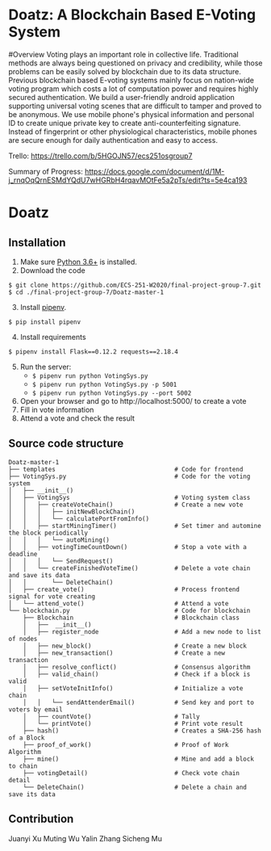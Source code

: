 
Doatz: A Blockchain Based E-Voting System
===
#Overview
Voting plays an important role in collective life. Traditional methods are always being questioned on privacy and credibility, while those problems can be easily solved by blockchain due to its data structure. Previous blockchain based E-voting systems mainly focus on nation-wide voting program which costs a lot of computation power and requires highly secured authentication. We build a user-friendly android application supporting universal voting scenes that are difficult to tamper and proved to be anonymous. We use mobile phone's physical information and personal ID to create unique private key to create anti-counterfeiting signature. Instead of fingerprint or other physiological characteristics, mobile phones are secure enough for daily authentication and easy to access.

Trello:
https://trello.com/b/5HGOJN57/ecs251osgroup7

Summary of Progress:
https://docs.google.com/document/d/1M-j_rnqOqQrnESMdYQdU7wHGRbH4rqavMOtFe5a2pTs/edit?ts=5e4ca193

# Doatz


## Installation

1. Make sure [Python 3.6+](https://www.python.org/downloads/) is installed. 
2. Download the code 
```
$ git clone https://github.com/ECS-251-W2020/final-project-group-7.git
$ cd ./final-project-group-7/Doatz-master-1
```
3. Install [pipenv](https://github.com/kennethreitz/pipenv). 
```
$ pip install pipenv 
```
4. Install requirements  
```
$ pipenv install Flask==0.12.2 requests==2.18.4
``` 

5. Run the server:
    * `$ pipenv run python VotingSys.py` 
    * `$ pipenv run python VotingSys.py -p 5001`
    * `$ pipenv run python VotingSys.py --port 5002`
6. Open your browser and go to http://localhost:5000/ to create a vote
7. Fill in vote information 
8. Attend a vote and check the result
    

## Source code structure
```
Doatz-master-1
├── templates                                 # Code for frontend
├── VotingSys.py                              # Code for the voting system
│   ├── __init__()
│   ├── VotingSys                             # Voting system class
│   │   ├── createVoteChain()                 # Create a new vote
│   │   │   ├── initNewBlockChain()
│   │   │   └── calculatePortFromInfo()
│   │   ├── startMiningTimer()                # Set timer and automine the block periodically
│   │   │   └── autoMining()     
│   │   ├── votingTimeCountDown()             # Stop a vote with a deadline
│   │   │   └── SendRequest()
│   │   └── createFinishedVoteTime()          # Delete a vote chain and save its data
│   │       └── DeleteChain()
│   ├── create_vote()                         # Process frontend signal for vote creating 
│   └── attend_vote()                         # Attend a vote 
└── blockchain.py                             # Code for blockchain
    ├── Blockchain                            # Blockchain class
    │   ├──  __init__()  
    │   ├── register_node                     # Add a new node to list of nodes
    │   ├── new_block()                       # Create a new block
    │   ├── new_transaction()                 # Create a new transaction
    │   ├── resolve_conflict()                # Consensus algorithm
    │   ├── valid_chain()                     # Check if a block is valid
    │   ├── setVoteInitInfo()                 # Initialize a vote chain
    │   │   └── sendAttenderEmail()           # Send key and port to voters by email
    │   ├── countVote()                       # Tally
    │   └── printVote()                       # Print vote result
    ├── hash()                                # Creates a SHA-256 hash of a Block
    ├── proof_of_work()                       # Proof of Work Algorithm
    ├── mine()                                # Mine and add a block to chain
    ├── votingDetail()                        # Check vote chain detail
    └── DeleteChain()                         # Delete a chain and save its data
```

## Contribution
Juanyi Xu
Muting Wu
Yalin Zhang
Sicheng Mu
